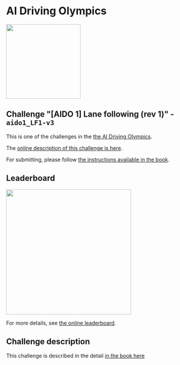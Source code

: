 <!-- do not modify - autogenerated -->


# AI Driving Olympics

<a href="http://aido.duckietown.org"><img width="200" src="https://www.duckietown.org/wp-content/uploads/2018/07/AIDO-768x512.png"/></a>


## Challenge "[AIDO 1] Lane following (rev 1)" - `aido1_LF1-v3`

This is one of the challenges in the [the AI Driving Olympics](http://aido.duckietown.org/).

The [online description of this challenge is here][online].

For submitting, please follow [the instructions available in the book][book].

## Leaderboard 

<img style="width: 24em" src="https://challenges.duckietown.org/v3/humans/challenges/aido1_LF1-v3/leaderboard/image.png"/>

For more details, see [the online leaderboard][leaderboard].


[leaderboard]: https://challenges.duckietown.org/v3/humans/challenges/aido1_LF1-v3/leaderboard


[book]: http://docs.duckietown.org/DT18/AIDO/out/

[online]: https://challenges.duckietown.org/v3/humans/challenges/aido1_LF1-v3

## Challenge description

This challenge is described in the detail [in the book here](http://docs.duckietown.org/DT18/AIDO/out/challenge_aido1_lf1.html)